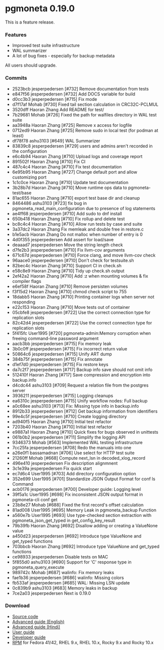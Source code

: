 # pgmoneta 0.19.0

This is a feature release.

### Features

* Improved test suite infrastructure
* WAL summarizer
* A lot of bug fixes - especially for backup metadata

All users should upgrade.

### Commits

* 2523bcb jesperpedersen [#732] Remove documentation from tests
* e847f56 jesperpedersen [#732] Add DOCS variable for build
* d0cc3b3 jesperpedersen [#715] Fix mode
* d7f17af Mohab [#730] Fixed tail section calculation in CRC32C-PCLMUL
* 3520dff Haoran Zhang Add README for test/
* 7b29681 Mohab [#726] Fixed the path for walfiles directory in WAL test suite
* aa3948a Haoran Zhang [#725] Remove x access for logfile
* 0712ed9 Haoran Zhang [#725] Remove sudo in local test (for podman at least)
* df78f78 ashu3103 [#649] WAL Summarizer
* 83839c8 jesperpedersen [#729] users and admins aren't recorded in the configuration
* e6c4b94 Haoran Zhang [#710] Upload logs and coverage report
* 891502f Haoran Zhang [#710] Fix CI
* 487c4c4 Haoran Zhang [#710] Fix test documentation
* 6e95b95 Haoran Zhang [#727] Change default port and allow customizing port
* 1c1c0ce Haoran Zhang [#710] Update test documentation
* 3b28b7d Haoran Zhang [#710] Move runtime ops data to pgmoneta-test/base
* 81ac655 Haoran Zhang [#710] export test base dir and cleanup
* 8464486 ashu3103 [#723] fix bug in pgmoneta_read_main_configuration due to presence of log statements
* ae4ff68 jesperpedersen [#710] Add sudo to dnf install
* 650b418 Haoran Zhang [#710] Fix rollup and delete test
* bc8c4c4 Haoran Zhang [#710] Allow run tests by case and suite
* 3a37dc2 Haoran Zhang Fix memleak and double free in restore.c
* b1e5acb Haoran Zhang Do not malloc when number of entry is 0
* 4d0f355 jesperpedersen Add assert for load/save
* deaaad7 jesperpedersen Move the string length check
* d7fe2b3 jesperpedersen [#710] Fix llvm-cov arguments
* 671c67d jesperpedersen [#710] Force clang, and move llvm-cov check
* 96aace0 jesperpedersen [#710] Don't check for testsuite.sh
* 82bec4c Haoran Zhang [#710] Support CI in check.sh
* e58c8e9 Haoran Zhang [#710] Tidy up check.sh output
* 2ef42a2 Haoran Zhang [#710] Add :z when mounting volumes & fix compiler flags
* e6ef58f Haoran Zhang [#710] Remove persisten volumes
* f3f15d2 Haoran Zhang [#710] chmod check script to 755
* 18dabb5 Haoran Zhang [#710] Printing container logs when server not responding
* e22c153 Haoran Zhang [#710] Move tests out of container
* 05cbfe8 jesperpedersen [#722] Use the correct connection type for replication slots
* 82c42d4 jesperpedersen [#722] Use the correct connection type for replication slots
* 5f415fc User1995 [#720] pgmoneta-admin:Memory corruption when freeing command-line password argument
* aacb3bb jesperpedersen [#715] Fix memory leak
* 3b0c0ff jesperpedersen [#715] Fix incorrect return value
* 50864c6 jesperpedersen [#715] Unify ART dump
* 384b75f jesperpedersen [#715] Fix annotate
* d1ef7d0 jesperpedersen [#715] Fix restore keys
* da7c2f7 jesperpedersen [#717] Backup info save should not omit info
* 512410f Haoran Zhang [#717] Save compression and encryption into backup.info
* d4cdc44 ashu3103 [#709] Request a relation file from the postgres server
* 3936211 jesperpedersen [#715] Logging cleanups
* ea6310c jesperpedersen [#715] Unify workflow nodes: Full backup
* a0c68ee ashu3103 [#713] Fix: Missing type info in backup.info
* 8912b33 jesperpedersen [#712] Get backup information from identifiers
* 99e4c5f jesperpedersen [#710] Create logging directory
* ad940f5 Haoran Zhang [#710] Initial test refactor
* 7203b40 Haoran Zhang [#710] Initial test refactor
* e9887a1 Haoran Zhang [#710] Quick fixes for bugs observed in unittests
* 061b0b2 jesperpedersen [#711] Simplify the logging API
* 9346373 Mohab [#563] Implemented WAL testing infrastructure
* 7cc25fa jesperpedersen [#708] Redo the manuals into one
* a26e0f1 bassamadnan [#706] Use select for HTTP test suite
* 21260ff Mohab [#668] Compute next_lsn in decoded_xlog_record
* 496e410 jesperpedersen Fix description alignmnent
* 3c1e39a jesperpedersen Fix quick start
* ec7d6c4 User1995 [#703] Add directory configuration option
* 352e699 User1995 [#701] Standardize JSON Output Format for conf ls Command
* acb0176 jesperpedersen [#700] Developer guide: Logging level
* 39f5a1c User1995 [#698] Fix inconsistent JSON output format in pgmoneta-cli conf get
* 23b8e27 Mohab [#688] Fixed the first record's offset calculation
* 81ad008 User1995 [#695] Memory Leak in pgmoneta_backup Function
* a560e7b User1995 [#693] Use type-checked section extraction with pgmoneta_json_get_typed in get_config_key_result
* 79b39fb Haoran Zhang [#692] Disallow adding or creating a ValueNone value
* a450d23 jesperpedersen [#692] Introduce type ValueNone and get_typed functions
* 703bbcb Haoran Zhang [#692] Introduce type ValueNone and get_typed functions
* ce98933 jesperpedersen Disable tests on MAC
* 5f855d0 ashu3103 [#690] Support for 'C' response type in pgmoneta_query_execute
* 989742c Mohab [#687] walinfo: Fix memory leaks
* fae1b36 jesperpedersen [#686] walinfo: Missing colors
* fb533af jesperpedersen [#685] WAL: Missing LSN update
* 0c839b9 ashu3103 [#683] Memory leaks in backup
* 7ce2a03 jesperpedersen Next is 0.19.0

### Download

* [Source code](https://github.com/pgmoneta/pgmoneta/releases/download/0.19.0/pgmoneta-0.19.0.tar.gz)
* [Advanced guide (English)](https://github.com/pgmoneta/pgmoneta/releases/download/0.19.0/pgmoneta-advanced-en.pdf)
* [Advanced guide (Hindi)](https://github.com/pgmoneta/pgmoneta/releases/download/0.19.0/pgmoneta-advanced-hi.pdf)
* [User guide](https://github.com/pgmoneta/pgmoneta/releases/download/0.19.0/pgmoneta-user-guide.pdf)
* [Developer guide](https://github.com/pgmoneta/pgmoneta/releases/download/0.19.0/pgmoneta-dev-guide.pdf)
* [RPM](https://yum.postgresql.org) for Fedora 41/42, RHEL 9.x, RHEL 10.x, Rocky 9.x and Rocky 10.x
